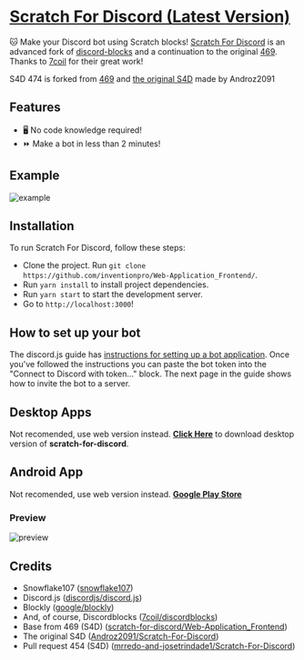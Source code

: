 # [Scratch For Discord (Latest Version)](https://scratch-for-discord.com)

🐱 Make your Discord bot using Scratch blocks! [Scratch For Discord](https://scratch-for-discord.com) is an advanced fork of [discord-blocks](https://discordblocks.leondrolio.com/) and a continuation to the original [469](https://github.com/scratch-for-discord/Web-Application_Frontend/). Thanks to [7coil](https://github.com/7coil) for their great work!

S4D 474 is forked from [469](https://github.com/scratch-for-discord/Web-Application_Frontend/) and [the original S4D](https://scratch-for-discord.netlify.app) made by Androz2091
## Features

* 🖥️ No code knowledge required!  
* ⏩ Make a bot in less than 2 minutes!  

## Example 

![example](./examples/example2.png)

## Installation

To run Scratch For Discord, follow these steps:

* Clone the project. Run `git clone https://github.com/inventionpro/Web-Application_Frontend/`.
* Run `yarn install` to install project dependencies.
* Run `yarn start` to start the development server.
* Go to `http://localhost:3000`!

## How to set up your bot

The discord.js guide has [instructions for setting up a bot application](https://discordjs.guide/preparations/setting-up-a-bot-application.html#creating-your-bot). Once you've followed the instructions you can paste the bot token into the "Connect to Discord with token..." block. The next page in the guide shows how to invite the bot to a server.

## Desktop Apps
Not recomended, use web version instead.
**[Click Here](https://androz2091.github.io/scratch-for-discord/download/index.html)** to download desktop version of **scratch-for-discord**.

## Android App
Not recomended, use web version instead.
**[Google Play Store](https://play.google.com/store/apps/details?id=com.snowflakestudio.scratchfordiscord)**

### Preview
![preview](./examples/preview.png)

## Credits

* Snowflake107 ([snowflake107](https://github.com/Snowflake107))
* Discord.js ([discordjs/discord.js](https://github.com/discordjs/discord.js))
* Blockly ([google/blockly](https://github.com/google/blockly))
* And, of course, Discordblocks ([7coil/discordblocks](https://github.com/7coil/discord-blocks))
* Base from 469 (S4D) ([scratch-for-discord/Web-Application_Frontend](https://github.com/scratch-for-discord/Web-Application_Frontend/))
* The original S4D ([Androz2091/Scratch-For-Discord](https://github.com/Androz2091/scratch-for-discord/))
* Pull request 454 (S4D) ([mrredo-and-josetrindade1/Scratch-For-Discord](https://github.com/mrredo-and-josetrindade1/scratch-for-discord))

